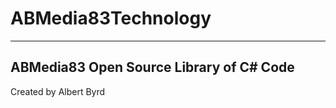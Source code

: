 # ABMedia83Technology
------------------------ 
ABMedia83 Open Source Library of C# Code
------------------------
Created by 
Albert Byrd 
